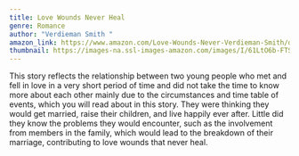 ```yaml
---
title: Love Wounds Never Heal
genre: Romance
author: "Verdieman Smith "
amazon_link: https://www.amazon.com/Love-Wounds-Never-Verdieman-Smith/dp/1648953824/ref=sr_1_1?crid=2HN93MN7RRM6L&keywords=9781648953828&qid=1642672608&sprefix=9781648953828%2Caps%2C284&sr=8-1
thumbnail: https://images-na.ssl-images-amazon.com/images/I/61LtO6b-FTS.jpg
---
```

This story reflects the relationship between two young people who met and fell in love in a very short period of time and did not take the time to know more about each other mainly due to the circumstances and time table of events, which you will read about in this story. They were thinking they would get married, raise their children, and live happily ever after. Little did they know the problems they would encounter, such as the involvement from members in the family, which would lead to the breakdown of their marriage, contributing to love wounds that never heal.